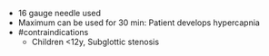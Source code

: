 - 16 gauge needle used
- Maximum can be used for 30 min: Patient develops hypercapnia
- #contraindications 
	- Children <12y, Subglottic stenosis